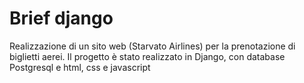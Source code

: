 # Brief django 
Realizzazione di un sito web (Starvato Airlines) per la prenotazione di biglietti aerei.
Il progetto è stato realizzato in Django, con database Postgresql e html, css e javascript
